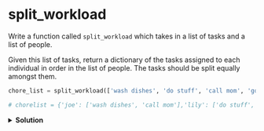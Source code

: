# split_workload 

Write a function called `split_workload` which takes in a list of tasks and a list of people. 

Given this list of tasks, return a dictionary of the tasks assigned to each individual in order in the list of people. The tasks should be split equally amongst them.

```python
chore_list = split_workload(['wash dishes', 'do stuff', 'call mom', 'go to NY'], ['joe', 'lily'])

# chorelist = {'joe': ['wash dishes', 'call mom'],'lily': ['do stuff', 'go to NY']}
```

<details><summary><b>Solution</b></summary>

```python

def main():
    
    def split_workload(task_list, people_list):
        return_dict = {}

        # build the return dictionary keys
        for person in people_list:
            return_dict[person] = []
        
        # counter to cycle through the people_list
        current_person_index = 0

        # iterate through tasks, and assign them to people in order
        for task in task_list:
            
            # cycle through the person list
            current_person = current_person_index % len(people_list)

            # assign task to proper person
            return_dict[people_list[current_person]].append(task)
            
            # move to the next person in the people list
            current_person_index += 1

        return return_dict

if __name__ == "__main__":
    main()
```
</details>